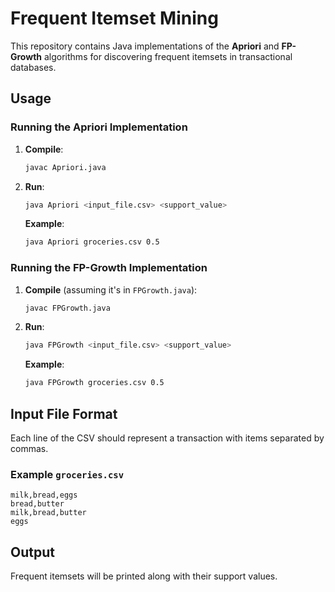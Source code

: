 # Frequent Itemset Mining

This repository contains Java implementations of the **Apriori** and **FP-Growth** algorithms for discovering frequent itemsets in transactional databases.

## Usage

### Running the Apriori Implementation
1. **Compile**:
   ```bash
   javac Apriori.java
   ```
2. **Run**:
   ```bash
   java Apriori <input_file.csv> <support_value>
   ```
   **Example**:
   ```bash
   java Apriori groceries.csv 0.5
   ```

### Running the FP-Growth Implementation
1. **Compile** (assuming it's in `FPGrowth.java`):
   ```bash
   javac FPGrowth.java
   ```
2. **Run**:
   ```bash
   java FPGrowth <input_file.csv> <support_value>
   ```
   **Example**:
   ```bash
   java FPGrowth groceries.csv 0.5
   ```

## Input File Format
Each line of the CSV should represent a transaction with items separated by commas.

### Example `groceries.csv`
```plaintext
milk,bread,eggs
bread,butter
milk,bread,butter
eggs
```

## Output
Frequent itemsets will be printed along with their support values.

